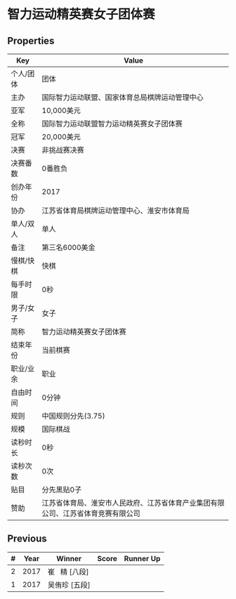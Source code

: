 # 智力运动精英赛女子团体赛

## Properties

| Key | Value |
| --- | ----- |
| 个人/团体 | 团体 |
| 主办 | 国际智力运动联盟、国家体育总局棋牌运动管理中心 |
| 亚军 | 10,000美元 |
| 全称 | 国际智力运动联盟智力运动精英赛女子团体赛 |
| 冠军 | 20,000美元 |
| 决赛 | 非挑战赛决赛 |
| 决赛番数 | 0番胜负 |
| 创办年份 | 2017 |
| 协办 | 江苏省体育局棋牌运动管理中心、淮安市体育局 |
| 单人/双人 | 单人 |
| 备注 | 第三名6000美金 |
| 慢棋/快棋 | 快棋 |
| 每手时限 | 0秒 |
| 男子/女子 | 女子 |
| 简称 | 智力运动精英赛女子团体赛 |
| 结束年份 | 当前棋赛 |
| 职业/业余 | 职业 |
| 自由时间 | 0分钟 |
| 规则 | 中国规则分先(3.75) |
| 规模 | 国际棋战 |
| 读秒时长 | 0秒 |
| 读秒次数 | 0次 |
| 贴目 | 分先黑贴0子 |
| 赞助 | 江苏省体育局、淮安市人民政府、江苏省体育产业集团有限公司、江苏省体育竞赛有限公司 |

## Previous

| # | Year | Winner | Score | Runner Up |
| --- | --- | --- | --- | --- |
| 2 | 2017 | 崔   精 [八段] |  |  |
| 1 | 2017 | 吴侑珍 [五段] |  |  |

